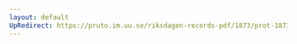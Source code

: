```yaml
---
layout: default
UpRedirect: https://pruto.im.uu.se/riksdagen-records-pdf/1873/prot-1873--fk--404.pdf
---
```

